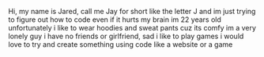 Hi, my name is Jared, call me Jay for short like the letter J and
im just trying to figure out how to code even if it hurts my brain
im 22 years old unfortunately
i like to wear hoodies and sweat pants cuz its comfy
im a very lonely guy
i have no friends or girlfriend, sad
i like to play games
i would love to try and create something using code like a website or a game
<!---
CallMeJayy711/CallMeJayy711 is a ✨ special ✨ repository because its `README.md` (this file) appears on your GitHub profile.
You can click the Preview link to take a look at your changes.
--->
